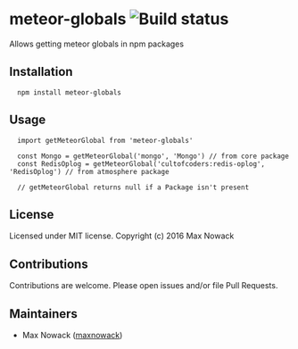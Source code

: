 # meteor-globals ![Build status](https://travis-ci.org/maxnowack/meteor-globals.svg?branch=master)
Allows getting meteor globals in npm packages

## Installation
````es6
  npm install meteor-globals
````

## Usage
````es6
  import getMeteorGlobal from 'meteor-globals'
  
  const Mongo = getMeteorGlobal('mongo', 'Mongo') // from core package
  const RedisOplog = getMeteorGlobal('cultofcoders:redis-oplog', 'RedisOplog') // from atmosphere package
  
  // getMeteorGlobal returns null if a Package isn't present
````

## License
Licensed under MIT license. Copyright (c) 2016 Max Nowack

## Contributions
Contributions are welcome. Please open issues and/or file Pull Requests.

## Maintainers
- Max Nowack ([maxnowack](https://github.com/maxnowack))

